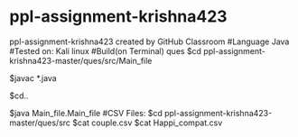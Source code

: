 # ppl-assignment-krishna423
ppl-assignment-krishna423 created by GitHub Classroom
#Language
Java
#Tested on:
Kali linux
#Build(on Terminal)
ques
$cd ppl-assignment-krishna423-master/ques/src/Main_file

$javac *.java

$cd..

$java Main_file.Main_file
#CSV Files:
$cd ppl-assignment-krishna423-master/ques/src
$cat couple.csv
$cat Happi_compat.csv

